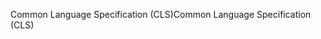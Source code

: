 <span data-ttu-id="b9328-101">Common Language Specification (CLS)</span><span class="sxs-lookup"><span data-stu-id="b9328-101">Common Language Specification (CLS)</span></span>